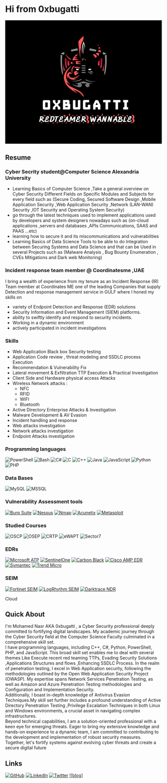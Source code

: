# Hi from 0xbugatti

![ME](me2.png)

## Resume
### Cyber Secrity  student@Computer Science Alexandria University
- Learning Basics of Computer Science ,Take a general overview on Cyber Security Different Fields on Specific Modules and Subjects for every field such as (Secure Coding, Secured Software Design ,Mobile Application Security ,Web Application Security ,Network (LAN-WAN) Security ,IOT Security and Operating System Security)  
- go through the latest techniques used to implement applications used by developers and system designers nowadays such as (on-cloud applications ,servers and databases ,APIs Communications, SAAS and PAAS ...etc) 
- learning how to secure it and its miscommunications and vulnerabilities
- Learning Basics of Data Science Tools to be able to do Integration between Securing Systems and Data Science and that can be Used in several Projects such as (Malware Analysis , Bug Bounty Enumeration , CVEs Mitigations and Dark web Monitoring)
### Incident response team member @ Coordinatesme ,UAE

I bring a wealth of experience from my tenure as an Incident Response (IR) Team member at Coordinates ME one of the leading Companies that supply Detection and response management service in GULF where I honed my skills on 
- variety of Endpoint Detection and Response (EDR) solutions 
- Security Information and Event Management (SIEM) platforms.
- ability to swiftly identify and respond to security incidents.
- Working in a dynamic environment
- actively participated in incident investigations

### Skills
- Web Application Black box Security testing 
- Application Code review , threat modeling and SSDLC process Execution
- Recommendation & Vulnerability Fix
- Lateral movement & Exfiltration TTP Execution & Practical Investigation
- Client Side and  Hardware physical access  Attacks
- Wireless Network attacks :
	- NFC 
	- RFID
	- WIFI
	- Bluetooth
- Active Directory Enterprise Attacks & Investigation
- Malware Development & AV Evasion
- Incident handling and response
- Web attacks investigation 
- Network attacks investigation
- Endpoint Attacks investigation
### Programming languages

![PowerShell](https://img.shields.io/badge/PowerShell-5391FE?logo=powershell&logoColor=white&style=for-the-badge)
![Bash](https://img.shields.io/badge/Bash-4EAA25?logo=gnubash&logoColor=white&style=for-the-badge)
![C#](https://img.shields.io/badge/C%23-239120?logo=c-sharp&logoColor=white&style=for-the-badge)
![C](https://img.shields.io/badge/C-A8B9CC?logo=c&logoColor=white&style=for-the-badge)
![C++](https://img.shields.io/badge/C++-00599C?logo=cplusplus&logoColor=white&style=for-the-badge)
![Java](https://img.shields.io/badge/Java-F8981D?logo=java&logoColor=white&style=for-the-badge)
![JavaScript](https://img.shields.io/badge/JavaScript-F7DF1E?logo=javascript&logoColor=black&style=for-the-badge)
![Python](https://img.shields.io/badge/Python-3776AB?logo=python&logoColor=white&style=for-the-badge)
![PHP](https://img.shields.io/badge/PHP-777BB4?logo=php&logoColor=white&style=for-the-badge)
### Data Bases

![MySQL](https://img.shields.io/badge/MySQL-4479A1?logo=mysql&logoColor=white&style=for-the-badge)
![MSSQL](https://img.shields.io/badge/MSSQL-CC2927?logo=microsoft-sql-server&logoColor=white&style=for-the-badge)
### Vulnerability Assessment tools

[![Burp Suite](https://img.shields.io/badge/Burp_Suite-FF6347?logo=burpsuite&logoColor=white&style=for-the-badge)](https://portswigger.net/burp)
[![Nessus](https://img.shields.io/badge/Nessus-239120?logo=nessus&logoColor=white&style=for-the-badge)](https://www.tenable.com/products/nessus)
[![Nmap](https://img.shields.io/badge/Nmap-4D4D4D?logo=nmap&logoColor=white&style=for-the-badge)](https://nmap.org/)
[![Acunetix](https://img.shields.io/badge/Acunetix-900?logo=acunetix&logoColor=white&style=for-the-badge)](https://www.acunetix.com/)
[![Metasploit](https://img.shields.io/badge/Metasploit-1F3C68?logo=metasploit&logoColor=white&style=for-the-badge)](https://www.metasploit.com/)

### Studied Courses

![OSCP](https://img.shields.io/badge/OSCP-F57C00?logo=offensive-security&logoColor=white&style=for-the-badge)
![OSEP](https://img.shields.io/badge/OSEP-4CAF50?logo=offensive-security&logoColor=white&style=for-the-badge)
![CRTP](https://img.shields.io/badge/CRTP-B71C1C?logo=offensive-security&logoColor=white&style=for-the-badge)
![eWAPT](https://img.shields.io/badge/eWAPT-03A9F4?logo=elearnsecurity&logoColor=white&style=for-the-badge)
![Sector7](https://img.shields.io/badge/Sector%207-1976D2?style=for-the-badge)
### EDRs
[![Microsoft ATP](https://img.shields.io/badge/Microsoft_ATP-0078D4?logo=microsoft&logoColor=white&style=for-the-badge)](https://www.microsoft.com/en-us/security/business)
[![SentinelOne](https://img.shields.io/badge/SentinelOne-222222?logo=sentinelone&logoColor=white&style=for-the-badge)](https://www.sentinelone.com/)
[![Carbon Black](https://img.shields.io/badge/Carbon_Black-000000?logo=carbonblack&logoColor=white&style=for-the-badge)](https://www.carbonblack.com/)
[![Cisco AMP EDR](https://img.shields.io/badge/Cisco_AMP_EDR-1BA0D7?logo=cisco&logoColor=white&style=for-the-badge)](https://www.cisco.com/)
[![Symantec](https://img.shields.io/badge/Symantec-0066CC?logo=symantec&logoColor=white&style=for-the-badge)](https://www.symantec.com/)
[![Trend Micro](https://img.shields.io/badge/Trend_Micro-FF6600?logo=trendmicro&logoColor=white&style=for-the-badge)](https://www.trendmicro.com/)
### SEIM
[![Fortinet SEIM](https://img.shields.io/badge/Fortinet_SEIM-2DA9E1?logo=fortinet&logoColor=white&style=for-the-badge)](https://www.fortinet.com/)
[![LogRhythm SEIM](https://img.shields.io/badge/LogRhythm_SEIM-E11E23?logo=logrhythm&logoColor=white&style=for-the-badge)](https://logrhythm.com/)
[![Darktrace NDR](https://img.shields.io/badge/Darktrace_NDR-000000?logo=darktrace&logoColor=white&style=for-the-badge)](https://www.darktrace.com/)

Cloud 

## Quick About

I'm Mohamed Nasr AKA 0xbugatti , a Cyber Security professional deeply committed to fortifying digital landscapes. My academic journey through the Cyber Security field at the Computer Science Faculty culminated in a comprehensive skill set.  
I have programming languages, including C++, C#, Python, PowerShell, PHP, and JavaScript. This broad skill set enables me to deal with several themes Like Execute recent red teaming TTPs, Evading Security Solutions ,Applications Structures and flows ,Enhancing SSDLC Process. In the realm of penetration testing, I excel in Web Application security, following the methodologies outlined by the Open Web Application Security Project (OWASP). My expertise spans Network Services Penetration Testing, as well as Amazon and Azure Penetration Testing methodologies and Configuration and Implementation Security.  
Additionally, I boast in-depth knowledge of Antivirus Evasion Techniques.My skill set further includes a profound understanding of Active Directory Penetration Testing ,Privilege Escalation Techniques in both Linux and Windows environments, a crucial asset in navigating complex infrastructures.  
Beyond technical capabilities, I am a solution-oriented professional with a keen eye for emerging threats. Eager to bring my extensive knowledge and hands-on experience to a dynamic team, I am committed to contributing to the development and implementation of robust security measures. Together, let's fortify systems against evolving cyber threats and create a secure digital future

## Links

[![GitHub](https://img.shields.io/badge/GitHub-181717?logo=github&logoColor=white&style=for-the-badge)](https://github.com/0xBugatti/)
[![LinkedIn](https://img.shields.io/badge/LinkedIn-0077B5?logo=linkedin&logoColor=white&style=for-the-badge)](https://www.linkedin.com/in/mohamed-nasr-ab5619216/)
[![Twitter](https://img.shields.io/badge/Twitter-%231DA1F2?logo=twitter&logoColor=white&style=for-the-badge)](https://twitter.com/0xBugatti/)
[![blog]](https://0xBugatti.io/)
